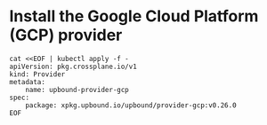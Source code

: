 # Install the Google Cloud Platform (GCP) provider

    cat <<EOF | kubectl apply -f -
    apiVersion: pkg.crossplane.io/v1
    kind: Provider
    metadata:
        name: upbound-provider-gcp
    spec:
        package: xpkg.upbound.io/upbound/provider-gcp:v0.26.0
    EOF

